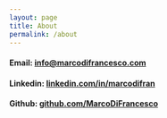 ```yaml
---
layout: page
title: About
permalink: /about
---
```


#### Email: [info@marcodifrancesco.com](mailto:info@marcodifrancesco.com)
#### Linkedin: [linkedin.com/in/marcodifran](https://www.linkedin.com/in/marcodifran/)
#### Github: [github.com/MarcoDiFrancesco](https://github.com/MarcoDiFrancesco)